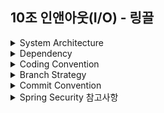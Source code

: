 ## 10조 인앤아웃(I/O) - 링끌

<details>

<summary>System Architecture</summary>

<img width="951" alt="Linggle-architecture" src="https://user-images.githubusercontent.com/87016418/181003905-d0d09f8b-9dc0-472a-b373-30c202fbb5fa.png">


</details>

<details>
<summary>Dependency</summary>
 
* Spring Web
* Spring Security
* OAuth2 Client
* Oauth2 Resource Server
* Spring Data JPA
* Spring Data Redis
* Spring Configuration Processor
* MariaDB Driver
* Validation
 
</details>

<details>
<summary>Coding Convention</summary>
 
* 패키지 네이밍 규칙
  * lowerCamelCase
* 클래스 네이밍 규칙
  * UpperCamelCase(PascalCase)
* DB 네이밍 규칙
  * lower_snake_case
* Code Style
  * Google Java Style Guide 플러그인 적용
    * 추가 설정
    * Indent : 4
    * Tab Size : 4

</details>

<details>
<summary>Branch Strategy</summary>

* Respositories
  * upstream(Upstream Repository)
  * origin(Origin Repostiory)
  
* Branches
  * main : 제품으로 출시될 수 있는 브랜치
  * feature : 기능 단위 개발 브랜치
    * feature/feature-name
  * issue : 발생한 버그를 수정하는 브랜치
    * issue/issue-number 
 
 
</details>

<details>
 
<summary>Commit Convention</summary>

커밋 메세지는 두 단락으로 구성한다.

```
type: Subject

body
```

각 단락은 공백 한 줄로 구문한다. 

### Type: 

type은 커밋의 종류에 따라 사전에 정의한 단어를 사용한다.

사용 가능한 type은 아래와 같이 정의한다.

* `Add`: 클래스 파일 추가
* `Remove`: 코드 및 클래스 파일의 삭제
* `Feat`: 새로운 기능 추가
* `Test`: 테스트 코드 추가
* `Fix`: 버그 수정
* `Style`: 포맷팅, 오탈자 수정
* `Chore`: 라이브러리 추가 등의 설정 작업
* `Docs`: 문서 수정
* `Refactor`: 코드 리팩토링

### Subject:

Subject는 영문 대문자로 시작하며 명령문을 사용한다. 

마침표(.)를 찍지 않는다.

영문 30자를 넘지 않는다.

### Body:

body는 꼭 필요하지 않은 경우는 생략하되 적어야 할 경우 `무엇을, 왜`에 맞춰 작성한다. 

한글을 사용한다.

15개 내의 단어로 구성한다.
 
</details>

<details>
<summary>Spring Security 참고사항</summary>

흐름 요약
* AuthenticationFilter
  * UsernamePasswordAuthenticationToken
    * AuthenticationManager
      * AuthenticationProvider
        * UserDetailService
          * UserDetails
            * SecurityContextHolder
              * Authentication

</details>
